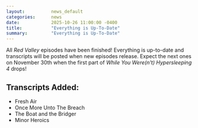 ```yaml
---
layout:          news_default
categories:      news
date:            2025-10-26 11:00:00 -0400
title:           "Everything is Up-To-Date"
summary:         "Everything is Up-To-Date"
---
```


All *Red Valley* episodes have been finished! Everything is up-to-date and transcripts will be posted when new episodes release.
Expect the next ones on November 30th when the first part of *While You Were(n't) Hypersleeping 4* drops!

## Transcripts Added:
* Fresh Air
* Once More Unto The Breach
* The Boat and the Bridger
* Minor Heroics
